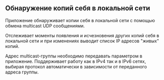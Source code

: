 ## Обнаружение копий себя в локальной сети
Приложение обнаруживает копии себя в локальной сети с помощью обмена multicast UDP сообщениями. 

Отслеживает моменты появления и исчезновения других копий себя в локальной сети и при изменениях выводит список IP адресов "живых" копий.

Адрес multicast-группы необходимо передавать параметром в приложение. Поддерживает работу как в IPv4 так и в IPv6 сетях, выбирая протокол автоматически в зависимости от переданного адреса группы.
